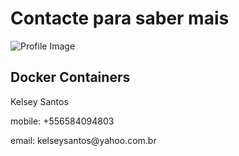 # Contacte para saber mais

<div class="card">
    <img src="https://i.postimg.cc/kM2HnLcn/image.png" alt="Profile Image" class="profile-img">
    <div class="info">
        <h2>Docker Containers</h2>
        <p><span>Kelsey Santos</span></p>
        <p>mobile: <span class="mobile">+556584094803</span></p>
        <p>email: <span class="email">kelseysantos@yahoo.com.br</span></p>
    </div>
</div>